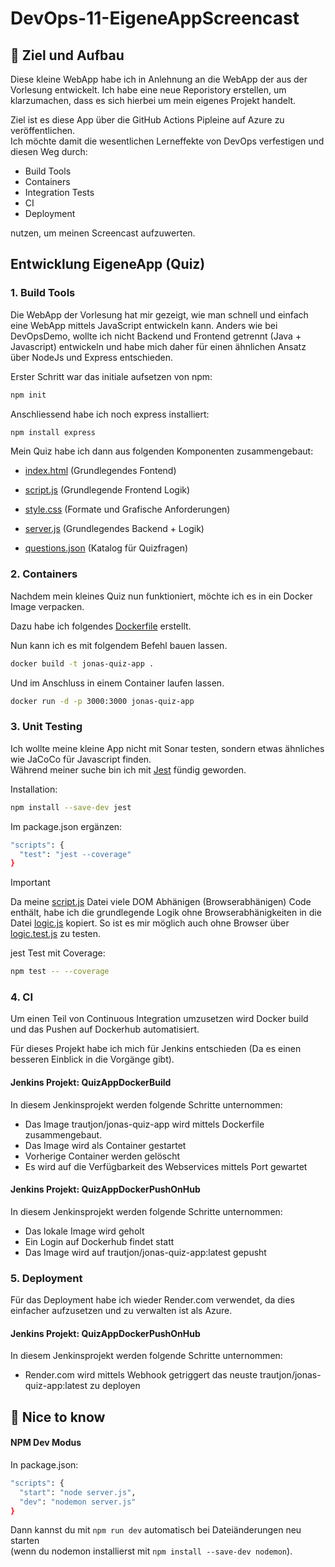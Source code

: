 # DevOps-11-EigeneAppScreencast

## 🎯 Ziel und Aufbau

Diese kleine WebApp habe ich in Anlehnung an die WebApp der aus der Vorlesung entwickelt. 
Ich habe eine neue Reporistory erstellen, um klarzumachen, dass es sich hierbei um mein eigenes Projekt handelt. 

Ziel ist es diese App über die GitHub Actions Pipleine auf Azure zu veröffentlichen. <br>
Ich möchte damit die wesentlichen Lerneffekte von DevOps verfestigen und diesen Weg durch:

- Build Tools 
- Containers
- Integration Tests
- CI
- Deployment

nutzen, um meinen Screencast aufzuwerten.

## Entwicklung EigeneApp (Quiz)

### 1. Build Tools 

Die WebApp der Vorlesung hat mir gezeigt, wie man schnell und einfach eine WebApp mittels JavaScript entwickeln kann. 
Anders wie bei DevOpsDemo, wollte ich nicht Backend und Frontend getrennt (Java + Javascript) entwickeln und habe mich daher für einen ähnlichen Ansatz über NodeJs und Express entschieden. 

Erster Schritt war das initiale aufsetzen von npm:

```bash
npm init 
```
Anschliessend habe ich noch express installiert:

```bash
npm install express 
```

Mein Quiz habe ich dann aus folgenden Komponenten zusammengebaut:

- [index.html](/eigeneApp/public/index.html) (Grundlegendes Fontend)
- [script.js](/eigeneApp/public/script.js) (Grundlegende Frontend Logik)
- [style.css](/eigeneApp/public/style.css) (Formate und Grafische Anforderungen)

- [server.js](/eigeneApp/server.js) (Grundlegendes Backend + Logik)
- [questions.json](/eigeneApp/questions.json) (Katalog für Quizfragen)


### 2. Containers

Nachdem mein kleines Quiz nun funktioniert, möchte ich es in ein Docker Image verpacken.

Dazu habe ich folgendes [Dockerfile](/Dockerfile) erstellt.

Nun kann ich es mit folgendem Befehl bauen lassen.

```bash
docker build -t jonas-quiz-app .
```

Und im Anschluss in einem Container laufen lassen.

```bash
docker run -d -p 3000:3000 jonas-quiz-app
```


### 3. Unit Testing

Ich wollte meine kleine App nicht mit Sonar testen, sondern etwas ähnliches wie JaCoCo für Javascript finden. <br>
Während meiner suche bin ich mit [Jest](https://jestjs.io/) fündig geworden.

Installation:

```bash
npm install --save-dev jest
```

Im package.json ergänzen:

```bash
"scripts": {
  "test": "jest --coverage"
}
```
>[!Important]
Da meine [script.js](/eigeneApp/public/script.js) Datei viele DOM Abhänigen (Browserabhänigen) Code enthält, habe ich die grundlegende Logik ohne Browserabhänigkeiten in die Datei [logic.js](/eigeneApp/logic.js) kopiert. So ist es mir möglich auch ohne Browser über [logic.test.js](/eigeneApp/tests/logic.test.js) zu testen.


jest Test mit Coverage:

```bash
npm test -- --coverage
```


### 4. CI

Um einen Teil von Continuous Integration umzusetzen wird Docker build und das Pushen auf Dockerhub automatisiert.

Für dieses Projekt habe ich mich für Jenkins entschieden (Da es einen besseren Einblick in die Vorgänge gibt).

#### Jenkins Projekt: QuizAppDockerBuild

In diesem Jenkinsprojekt werden folgende Schritte unternommen:

- Das Image trautjon/jonas-quiz-app wird mittels Dockerfile zusammengebaut.
- Das Image wird als Container gestartet
- Vorherige Container werden gelöscht
- Es wird auf die Verfügbarkeit des Webservices mittels Port gewartet

#### Jenkins Projekt: QuizAppDockerPushOnHub

In diesem Jenkinsprojekt werden folgende Schritte unternommen:

- Das lokale Image wird geholt
- Ein Login auf Dockerhub findet statt
- Das Image wird auf trautjon/jonas-quiz-app:latest gepusht

### 5. Deployment

Für das Deployment habe ich wieder Render.com verwendet, da dies einfacher aufzusetzen und zu verwalten ist als Azure.

#### Jenkins Projekt: QuizAppDockerPushOnHub

In diesem Jenkinsprojekt werden folgende Schritte unternommen:

- Render.com wird mittels Webhook getriggert das neuste trautjon/jonas-quiz-app:latest zu deployen

## 🧠 Nice to know

####  NPM Dev Modus

In package.json:
```bash
"scripts": {
  "start": "node server.js",
  "dev": "nodemon server.js"
}
```
Dann kannst du mit `npm run dev` automatisch bei Dateiänderungen neu starten <br> (wenn du nodemon installierst mit `npm install --save-dev nodemon`).

